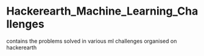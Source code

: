 # Hackerearth_Machine_Learning_Challenges
contains the problems solved in various ml challenges organised on hackerearth
